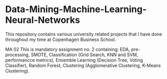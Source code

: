 # Data-Mining-Machine-Learning-Neural-Networks
This repository contains various university related projects that I have done throughout my time at Copenhagen Business School.

MA 02 
This is mandatory assignment no. 2 containing: EDA, pre-processing, SMOTE, Classification (Grid Search, KNN and SVM, performancce metrics), Ensemble Learning (Decision Tree, Voting Classifier), Random Forest, Clustering (Agglomerative Clustering, K-Means Clustering).
